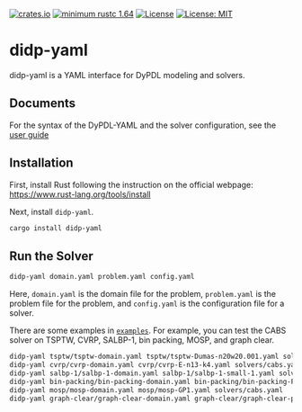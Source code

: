 [![crates.io](https://img.shields.io/crates/v/didp-yaml)](https://crates.io/crates/didp-yaml)
[![minimum rustc 1.64](https://img.shields.io/badge/rustc-1.64+-blue.svg)](https://rust-lang.github.io/rfcs/2495-min-rust-version.html)
[![License](https://img.shields.io/badge/License-Apache%202.0-blue.svg)](https://opensource.org/licenses/Apache-2.0)
[![License: MIT](https://img.shields.io/badge/License-MIT-yellow.svg)](https://opensource.org/licenses/MIT)

# didp-yaml

didp-yaml is a YAML interface for DyPDL modeling and solvers.

## Documents

For the syntax of the DyPDL-YAML and the solver configuration, see the [user guide](https://github.com/domain-independent-dp/didp-rs/tree/main/didp-yaml/docs)

## Installation

First, install Rust following the instruction on the official webpage: <https://www.rust-lang.org/tools/install>

Next, install `didp-yaml`.

```bash
cargo install didp-yaml
```

## Run the Solver

```bash
didp-yaml domain.yaml problem.yaml config.yaml
```

Here, `domain.yaml` is the domain file for the problem, `problem.yaml` is the problem file for the problem, and `config.yaml` is the configuration file for a solver.

There are some examples in [`examples`](https://github.com/domain-independent-dp/didp-rs/tree/main/didp-yaml/examples). For example, you can test the CABS solver on TSPTW, CVRP, SALBP-1, bin packing, MOSP, and graph clear.

```bash
didp-yaml tsptw/tsptw-domain.yaml tsptw/tsptw-Dumas-n20w20.001.yaml solvers/cabs.yaml
didp-yaml cvrp/cvrp-domain.yaml cvrp/cvrp-E-n13-k4.yaml solvers/cabs.yaml
didp-yaml salbp-1/salbp-1-domain.yaml salbp-1/salbp-1-small-1.yaml solvers/cabs.yaml
didp-yaml bin-packing/bin-packing-domain.yaml bin-packing/bin-packing-Falkenauer_T_t60_00.yaml solvers/cabs.yaml
didp-yaml mosp/mosp-domain.yaml mosp/mosp-GP1.yaml solvers/cabs.yaml
didp-yaml graph-clear/graph-clear-domain.yaml graph-clear/graph-clear-planar20-1.yaml solvers/cabs.yaml
```

